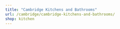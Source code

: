 ```yaml
---
title: "Cambridge Kitchens and Bathrooms"
url: /cambridge/cambridge-kitchens-and-bathrooms/
shop: kitchen
---
```

